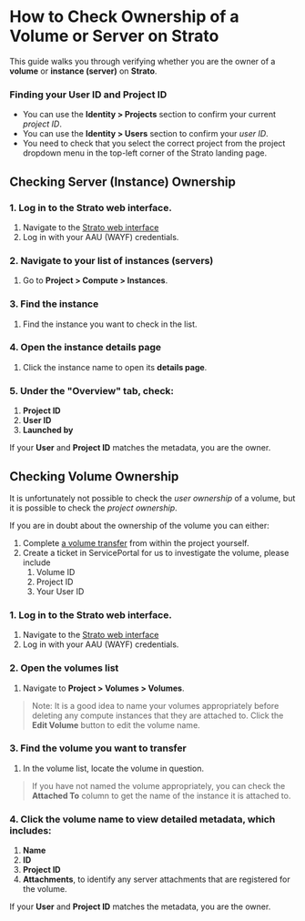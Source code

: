 
# How to Check Ownership of a Volume or Server on Strato

This guide walks you through verifying whether you are the owner of a **volume** or **instance (server)** on **Strato**.

### Finding your User ID and Project ID
- You can use the **Identity > Projects** section to confirm your current *project ID*.
- You can use the **Identity > Users** section to confirm your *user ID*.
- You need to check that you select the correct project from the project dropdown menu in the top-left corner of the Strato landing page.

## Checking Server (Instance) Ownership

### 1. **Log in** to the Strato web interface.
1. Navigate to the [Strato web interface](https://strato-new.claaudia.aau.dk/)
2. Log in with your AAU (WAYF) credentials.

### 2. Navigate to your list of instances (servers)

1. Go to **Project > Compute > Instances**.

### 3. Find the instance

1. Find the instance you want to check in the list.

### 4. Open the instance details page

1. Click the instance name to open its **details page**.

### 5. Under the **"Overview"** tab, check:

   1. **Project ID**
   2. **User ID**
   3. **Launched by**

If your **User** and **Project ID** matches the metadata, you are the owner.


## Checking Volume Ownership

It is unfortunately not possible to check the *user ownership* of a volume, but it is possible to check the *project ownership*.

If you are in doubt about the ownership of the volume you can either:

1. Complete [a volume transfer](transfer-volume.md) from within the project yourself.
2. Create a ticket in ServicePortal for us to investigate the volume, please include
      1. Volume ID
      2. Project ID
      3. Your User ID

### 1. **Log in** to the Strato web interface.
1. Navigate to the [Strato web interface](https://strato-new.claaudia.aau.dk/)
2. Log in with your AAU (WAYF) credentials.

### 2. Open the volumes list

1. Navigate to **Project > Volumes > Volumes**.

> Note: It is a good idea to name your volumes appropriately before deleting any compute instances that they are attached to. Click the **Edit Volume** button to edit the volume name.

### 3. Find the volume you want to transfer

1. In the volume list, locate the volume in question.

> If you have not named the volume appropriately, you can check the **Attached To** column to get the name of the instance it is attached to.

### 4. Click the volume name to view **detailed metadata**, which includes:
   1. **Name**
   2. **ID**
   3. **Project ID**
   4. **Attachments**, to identify any server attachments that are registered for the volume.

If your **User** and **Project ID** matches the metadata, you are the owner.